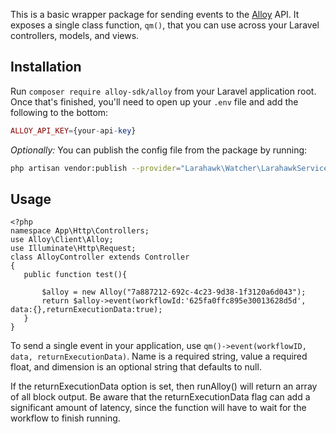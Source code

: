 This is a basic wrapper package for sending events to the [Alloy](https://runalloy.com/) API. It exposes a single class function, `qm()`, that you can use across your Laravel controllers, models, and views.

## Installation

Run `composer require alloy-sdk/alloy` from your Laravel application root. Once that's finished, you'll need to open up your `.env` file and add the following to the bottom:

```php
ALLOY_API_KEY={your-api-key}
```

*Optionally:* You can publish the config file from the package by running:

```bash
php artisan vendor:publish --provider="Larahawk\Watcher\LarahawkServiceProvider"
```

## Usage
```
<?php
namespace App\Http\Controllers;
use Alloy\Client\Alloy;
use Illuminate\Http\Request;
class AlloyController extends Controller
{
   public function test(){
 
       $alloy = new Alloy("7a887212-692c-4c23-9d38-1f3120a6d043");
       return $alloy->event(workflowId:'625fa0ffc895e30013628d5d',    data:{},returnExecutionData:true);
   }
}
 ```

To send a single event in your application, use `qm()->event(workflowID, data, returnExecutionData)`. Name is a required string, value a required float, and dimension is an optional string that defaults to null.
 
If the returnExecutionData option is set, then runAlloy() will return an array of all block output. Be aware that the returnExecutionData flag can add a significant amount of latency, since the function will have to wait for the workflow to finish running.


